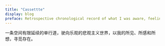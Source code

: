 ```yaml
---
title: "Cassettte"
display: blog
preface: Retrospective chronological record of what I was aware, feeling, and thinking
---
```


一条空间有限延续的单行道，驶向乐观的悲观主义世界，以我的所见、所感和所想，寻觅存在。
